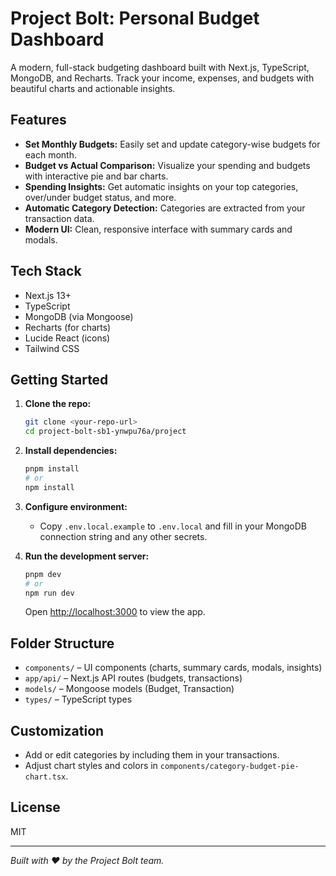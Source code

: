 # Project Bolt: Personal Budget Dashboard

A modern, full-stack budgeting dashboard built with Next.js, TypeScript, MongoDB, and Recharts. Track your income, expenses, and budgets with beautiful charts and actionable insights.

## Features

- **Set Monthly Budgets:** Easily set and update category-wise budgets for each month.
- **Budget vs Actual Comparison:** Visualize your spending and budgets with interactive pie and bar charts.
- **Spending Insights:** Get automatic insights on your top categories, over/under budget status, and more.
- **Automatic Category Detection:** Categories are extracted from your transaction data.
- **Modern UI:** Clean, responsive interface with summary cards and modals.

## Tech Stack
- Next.js 13+
- TypeScript
- MongoDB (via Mongoose)
- Recharts (for charts)
- Lucide React (icons)
- Tailwind CSS

## Getting Started

1. **Clone the repo:**
   ```sh
   git clone <your-repo-url>
   cd project-bolt-sb1-ynwpu76a/project
   ```

2. **Install dependencies:**
   ```sh
   pnpm install
   # or
   npm install
   ```

3. **Configure environment:**
   - Copy `.env.local.example` to `.env.local` and fill in your MongoDB connection string and any other secrets.

4. **Run the development server:**
   ```sh
   pnpm dev
   # or
   npm run dev
   ```
   Open [http://localhost:3000](http://localhost:3000) to view the app.

## Folder Structure

- `components/` – UI components (charts, summary cards, modals, insights)
- `app/api/` – Next.js API routes (budgets, transactions)
- `models/` – Mongoose models (Budget, Transaction)
- `types/` – TypeScript types

## Customization
- Add or edit categories by including them in your transactions.
- Adjust chart styles and colors in `components/category-budget-pie-chart.tsx`.

## License
MIT

---

*Built with ♥ by the Project Bolt team.*
